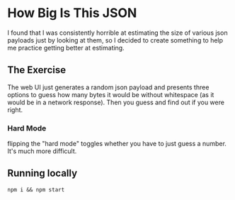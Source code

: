# How Big Is This JSON

I found that I was consistently horrible at estimating the size of various json payloads just by looking at them, so I decided to create something to help me practice getting better at estimating.

## The Exercise

The web UI just generates a random json payload and presents three options to guess how many bytes it would be without whitespace (as it would be in a network response). Then you guess and find out if you were right.

### Hard Mode

flipping the "hard mode" toggles whether you have to just guess a number. It's much more difficult.

## Running locally

```
npm i && npm start
```

